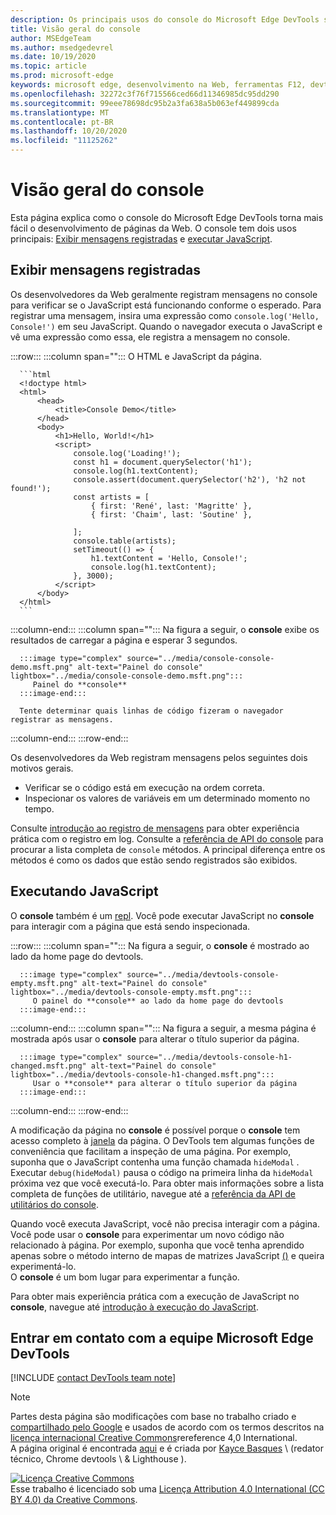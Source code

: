 ```yaml
---
description: Os principais usos do console do Microsoft Edge DevTools são as mensagens registradas e a execução de JavaScript.
title: Visão geral do console
author: MSEdgeTeam
ms.author: msedgedevrel
ms.date: 10/19/2020
ms.topic: article
ms.prod: microsoft-edge
keywords: microsoft edge, desenvolvimento na Web, ferramentas F12, devtools
ms.openlocfilehash: 32272c3f76f715566ced66d11346985dc95dd290
ms.sourcegitcommit: 99eee78698dc95b2a3fa638a5b063ef449899cda
ms.translationtype: MT
ms.contentlocale: pt-BR
ms.lasthandoff: 10/20/2020
ms.locfileid: "11125262"
---
```

<!-- Copyright Kayce Basques 

   Licensed under the Apache License, Version 2.0 (the "License");
   you may not use this file except in compliance with the License.
   You may obtain a copy of the License at

       https://www.apache.org/licenses/LICENSE-2.0

   Unless required by applicable law or agreed to in writing, software
   distributed under the License is distributed on an "AS IS" BASIS,
   WITHOUT WARRANTIES OR CONDITIONS OF ANY KIND, either express or implied.
   See the License for the specific language governing permissions and
   limitations under the License.  -->

# Visão geral do console  

  

Esta página explica como o console do Microsoft Edge DevTools torna mais fácil o desenvolvimento de páginas da Web.  O console tem dois usos principais: [Exibir mensagens registradas](#viewing-logged-messages) e [executar JavaScript](#running-javascript).  

## Exibir mensagens registradas  

Os desenvolvedores da Web geralmente registram mensagens no console para verificar se o JavaScript está funcionando conforme o esperado.  Para registrar uma mensagem, insira uma expressão como `console.log('Hello, Console!')` em seu JavaScript.  Quando o navegador executa o JavaScript e vê uma expressão como essa, ele registra a mensagem no console.  

:::row:::
   :::column span="":::
      O HTML e JavaScript da página.  
      
      ```html
      <!doctype html>
      <html>
          <head>
              <title>Console Demo</title>
          </head>
          <body>
              <h1>Hello, World!</h1>
              <script>
                  console.log('Loading!');
                  const h1 = document.querySelector('h1');
                  console.log(h1.textContent);
                  console.assert(document.querySelector('h2'), 'h2 not found!');
                  const artists = [
                      { first: 'René', last: 'Magritte' },
                      { first: 'Chaim', last: 'Soutine' },
                        
                  ];
                  console.table(artists);
                  setTimeout(() => {
                      h1.textContent = 'Hello, Console!';
                      console.log(h1.textContent);
                  }, 3000);
              </script>
          </body>
      </html>
      ```  
   :::column-end:::
   :::column span="":::
      Na figura a seguir, o **console** exibe os resultados de carregar a página e esperar 3 segundos.  
      
      :::image type="complex" source="../media/console-console-demo.msft.png" alt-text="Painel do console" lightbox="../media/console-console-demo.msft.png":::
         Painel do **console**  
      :::image-end:::  
      
      Tente determinar quais linhas de código fizeram o navegador registrar as mensagens.  
   :::column-end:::
:::row-end:::  

Os desenvolvedores da Web registram mensagens pelos seguintes dois motivos gerais.  

*   Verificar se o código está em execução na ordem correta.  
*   Inspecionar os valores de variáveis em um determinado momento no tempo.  

Consulte [introdução ao registro de mensagens][DevtoolsConsoleLoggingMessages] para obter experiência prática com o registro em log.  Consulte a [referência de API do console][DevToolsConsoleAPI] para procurar a lista completa de `console` métodos.  A principal diferença entre os métodos é como os dados que estão sendo registrados são exibidos.  

## Executando JavaScript  

O **console** também é um [repl][WikiREPLoop].  Você pode executar JavaScript no **console** para interagir com a página que está sendo inspecionada.   

:::row:::
   :::column span="":::
      Na figura a seguir, o **console** é mostrado ao lado da home page do devtools.  
      
      :::image type="complex" source="../media/devtools-console-empty.msft.png" alt-text="Painel do console" lightbox="../media/devtools-console-empty.msft.png":::
         O painel do **console** ao lado da home page do devtools  
      :::image-end:::  
   :::column-end:::
   :::column span="":::
      Na figura a seguir, a mesma página é mostrada após usar o **console** para alterar o título superior da página.
      
      :::image type="complex" source="../media/devtools-console-h1-changed.msft.png" alt-text="Painel do console" lightbox="../media/devtools-console-h1-changed.msft.png":::
         Usar o **console** para alterar o título superior da página  
      :::image-end:::  
   :::column-end:::
:::row-end:::

A modificação da página no **console** é possível porque o **console** tem acesso completo à [janela][MDNWindow] da página.  O DevTools tem algumas funções de conveniência que facilitam a inspeção de uma página.  Por exemplo, suponha que o JavaScript contenha uma função chamada `hideModal` .  Executar `debug(hideModal)` pausa o código na primeira linha da `hideModal` próxima vez que você executá-lo.  Para obter mais informações sobre a lista completa de funções de utilitário, navegue até a [referência da API de utilitários do console][DevtoolsConsoleUtilitiesDebug].  

Quando você executa JavaScript, você não precisa interagir com a página.  Você pode usar o **console** para experimentar um novo código não relacionado à página.  Por exemplo, suponha que você tenha aprendido apenas sobre o método interno de mapas de matrizes JavaScript [()][MDNMap] e queira experimentá-lo.  
O **console** é um bom lugar para experimentar a função.  

Para obter mais experiência prática com a execução de JavaScript no **console**, navegue até [introdução à execução do JavaScript][DevtoolsConsoleRunningJavascript].  

## Entrar em contato com a equipe Microsoft Edge DevTools  

[!INCLUDE [contact DevTools team note](../includes/contact-devtools-team-note.md)]  

<!-- links -->  

[DevToolsConsoleAPI]: ./api.md "Referência de API de console | Documentos da Microsoft"  
[DevtoolsConsoleLoggingMessages]: ./log.md "Introdução ao registro de mensagens no console | Documentos da Microsoft"  
[DevtoolsConsoleRunningJavascript]: ./javascript.md "Comece a executar o JavaScript no console | Documentos da Microsoft"  
[DevtoolsConsoleUtilitiesDebug]: ./utilities.md#debug "Referência de API de utilitários de console de depuração | Documentos da Microsoft"  

[MDNMap]: https://developer.mozilla.org/docs/Web/JavaScript/Reference/Global_Objects/Array/map "Array. prototype. Map () | MDN"  
[MDNWindow]: https://developer.mozilla.org/docs/Web/API/Window "Janela | MDN"  

[WikiREPLoop]: https://en.wikipedia.org/wiki/Read%E2%80%93eval%E2%80%93print_loop "Leitura – eval – loop de impressão-Wikipédia"  

> [!NOTE]
> Partes desta página são modificações com base no trabalho criado e [compartilhado pelo Google][GoogleSitePolicies] e usados de acordo com os termos descritos na [licença internacional Creative Commons][CCA4IL]rereference 4,0 International.  
> A página original é encontrada [aqui](https://developers.google.com/web/tools/chrome-devtools/console/index) e é criada por [Kayce Basques][KayceBasques] \ (redator técnico, Chrome devtools \ & Lighthouse \).  

[![Licença Creative Commons][CCby4Image]][CCA4IL]  
Esse trabalho é licenciado sob uma [Licença Attribution 4.0 International (CC BY 4.0) da Creative Commons][CCA4IL].  

[CCA4IL]: https://creativecommons.org/licenses/by/4.0  
[CCby4Image]: https://i.creativecommons.org/l/by/4.0/88x31.png  
[GoogleSitePolicies]: https://developers.google.com/terms/site-policies  
[KayceBasques]: https://developers.google.com/web/resources/contributors/kaycebasques  
